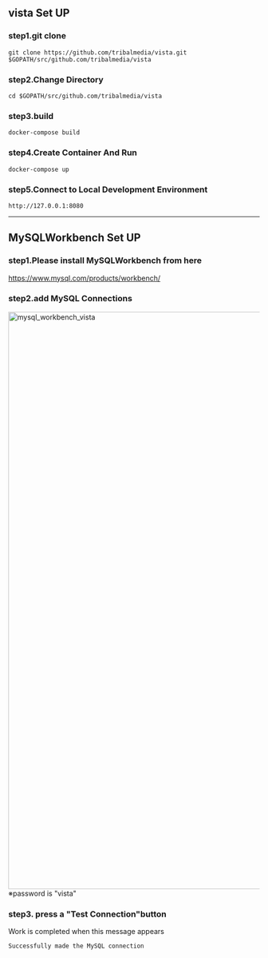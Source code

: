 ## vista Set UP

### step1.git clone
```
git clone https://github.com/tribalmedia/vista.git $GOPATH/src/github.com/tribalmedia/vista
```
### step2.Change Directory
``` 
cd $GOPATH/src/github.com/tribalmedia/vista
```
### step3.build
```
docker-compose build
```
### step4.Create Container And Run
```
docker-compose up
```
### step5.Connect to Local Development Environment
```
http://127.0.0.1:8080
```
---

## MySQLWorkbench Set UP
### step1.Please install MySQLWorkbench from here
https://www.mysql.com/products/workbench/

### step2.add MySQL Connections
<img width="1156" alt="mysql_workbench_vista" src="https://user-images.githubusercontent.com/35596999/57610423-c23ac680-75ab-11e9-8383-02f69023b7a2.png">
※password is "vista"

### step3. press a "Test Connection"button
Work is completed when this message appears
```
Successfully made the MySQL connection
```
